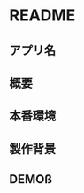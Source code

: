 # README
## アプリ名
## 概要
## 本番環境
## 製作背景
## DEMOß
<!-- 
This README would normally document whatever steps are necessary to get the
application up and running.

Things you may want to cover:

* Ruby version

* System dependencies

* Configuration

* Database creation

* Database initialization

* How to run the test suite

* Services (job queues, cache servers, search engines, etc.)

* Deployment instructions 
*  ... -->
